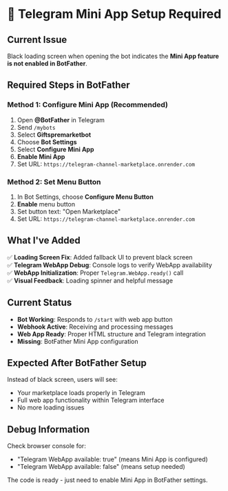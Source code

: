 # 🔧 Telegram Mini App Setup Required

## Current Issue
Black loading screen when opening the bot indicates the **Mini App feature is not enabled in BotFather**.

## Required Steps in BotFather

### Method 1: Configure Mini App (Recommended)
1. Open **@BotFather** in Telegram
2. Send `/mybots`
3. Select **Giftspremarketbot**
4. Choose **Bot Settings**
5. Select **Configure Mini App**
6. **Enable Mini App**
7. Set URL: `https://telegram-channel-marketplace.onrender.com`

### Method 2: Set Menu Button
1. In Bot Settings, choose **Configure Menu Button**
2. **Enable** menu button
3. Set button text: "Open Marketplace"
4. Set URL: `https://telegram-channel-marketplace.onrender.com`

## What I've Added
✅ **Loading Screen Fix**: Added fallback UI to prevent black screen  
✅ **Telegram WebApp Debug**: Console logs to verify WebApp availability  
✅ **WebApp Initialization**: Proper `Telegram.WebApp.ready()` call  
✅ **Visual Feedback**: Loading spinner and helpful message  

## Current Status
- **Bot Working**: Responds to `/start` with web app button
- **Webhook Active**: Receiving and processing messages
- **Web App Ready**: Proper HTML structure and Telegram integration
- **Missing**: BotFather Mini App configuration

## Expected After BotFather Setup
Instead of black screen, users will see:
- Your marketplace loads properly in Telegram
- Full web app functionality within Telegram interface
- No more loading issues

## Debug Information
Check browser console for:
- "Telegram WebApp available: true" (means Mini App is configured)  
- "Telegram WebApp available: false" (means setup needed)

The code is ready - just need to enable Mini App in BotFather settings.